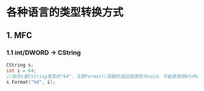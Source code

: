 # 各种语言的类型转换方式

## 1. MFC

### 1.1 int/DWORD -> CString

```c
CString s;
int i = 64;
//现在s是CString类型的"64"，注意Format()函数的返回值类型为void，不能直接用AfxMessageBox()输出
s.Format("%d", i);
```

